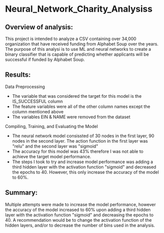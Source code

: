 # Neural_Network_Charity_Analysiss
## Overview of analysis:
This project is intended to analyze a CSV containing over 34,000 organization that have received funding from Alphabet Soup over the years. The purpose of this analysi is to use ML and neural networks to create a binary classifier that is capable of predicting whether applicants will be successful if funded by Alphabet Soup.

## Results:

Data Preprocessing
- The variable that was considered the target for this model is the IS_SUCCESSFUL column 
- The feature variables were all of the other column names except the column mentioned above
- The variables EIN & NAME were removed from the dataset

Compiling, Training, and Evaluating the Model
- The neural network model consissted of 30 nodes in the first layer, 90 nodes in the second layer. The action function in the first layer was "relu" and the second layer was "sigmoid"
- The accuracy for this model was 43% therefore I was not able to achieve the target model performance.
- The steps I took to try and increase model performance was adding a third hidden layer with the activation function "sigmoid" and decreased the epochs to 40. However, this only increase the accuracy of the model to 60%. 

## Summary: 
Multiple attempts were made to increase the model performance, however the accuracy of the model increased to 60% upon adding a third hidden layer with the activation function "sigmoid" and decreasing the epochs to 40. A recommendation would be to change the activation function of the hidden layers, and/or to decrease the number of bins used in the analysis. 
